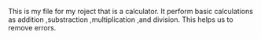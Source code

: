 This is my file for my roject that is a calculator.
It  perform basic calculations as addition ,substraction ,multiplication ,and division.
This helps us to remove errors.
